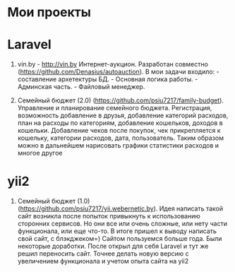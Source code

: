# Мои проекты


# Laravel 

1) vin.by - http://vin.by
Интернет-аукцион. Разработан совместно (https://github.com/Denasius/autoauction). В мои задачи входило: - составление архетектуры БД. - Основная логика работы. - Админская часть. - Файловый менеджер.

2) Семейный бюджет (2.0) (https://github.com/psiu7217/family-budget). 
Управление и планирование семейного бюджета. Регистрация, возможность добавление в друзья, добавление категорий расходов, план на расходы по категориям, добавление кошельков, доходов в кошельки. Добавление чеков после покупок, чек прикрепляется к кошельку, категории расходов, дата, пользователь. Таким образом можно в дальнейшем нарисовать графики статистики расходов и многое другое

# yii2

1) Семейный бюджет (1.0) (https://github.com/psiu7217/yii.webernetic.by).
Идея написать такой сайт возникла после попыток привыкнуть к использованию сторонних сервисов. Но они все или очень сложные, или нету части функционала, или еще что-то. В итоге пришел к выводу написать свой сайт, с блэкджеком=) Сайтом пользуемся больше года. Были некоторые доработки. После открыл для себя Laravel и тут же решил переносить сайт. Точнее делать новую версию с увеличением функционала и учетом опыта сайта на yii2


